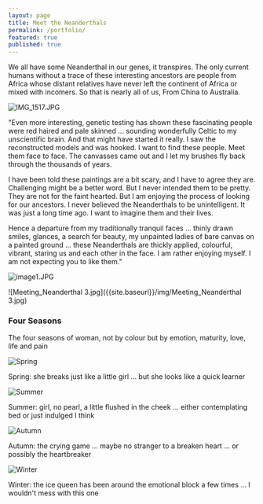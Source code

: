 ```yaml
---
layout: page
title: Meet the Neanderthals
permalink: /portfolio/
featured: true
published: true
---
```

We all have some Neanderthal in our genes, it transpires. The only current humans without a trace of these interesting ancestors are people from Africa whose distant relatives have never left the continent of Africa or mixed with incomers. So that is nearly all of us, From China to Australia.

![IMG_1517.JPG]({{site.baseurl}}/media/neandersad.jpg)

"Even more interesting, genetic testing has shown these fascinating people were red haired and pale skinned ... sounding wonderfully Celtic to my unscientific brain. And that might have started it really. I saw the reconstructed models and was hooked. I want to find these people. Meet them face to face. The canvasses came out and I let my brushes fly back through the thousands of years.

I have been told these paintings are a bit scary, and I have to agree they are. Challenging might be a better word. But I never intended them to be pretty. They are not for the faint hearted. But I am enjoying the process of looking for our ancestors. I never believed the Neanderthals to be unintelligent. It was just a long time ago. I want to imagine them and their lives.

Hence a departure from my traditionally tranquil faces ... thinly drawn smiles, glances, a search for beauty, my unpainted ladies of bare canvas on a painted ground ... these Neanderthals are thickly applied, colourful, vibrant, staring us and each other in the face. I am rather enjoying myself. I am not expecting you to like them."

![image1.JPG]({{site.baseurl}}/media/neanderhappy.jpg)

![Meeting_Neanderthal 3.jpg]({{site.baseurl}}/img/Meeting_Neanderthal 3.jpg)


<h3>Four Seasons</h3>The four seasons of woman, not by colour but by emotion, maturity, love, life and pain

![Spring]({{site.baseurl}}/img/spring.jpg)

Spring: she breaks just like a little girl ... but she looks like a quick learner

![Summer]({{site.baseurl}}/img/summer.jpg)

Summer: girl, no pearl, a little flushed in the cheek ... either contemplating bed or just indulged I think

![Autumn]({{site.baseurl}}/img/autumn.jpg)

Autumn: the crying game ... maybe no stranger to a breaken heart ... or possibly the heartbreaker

![Winter]({{site.baseurl}}/img/winter.jpg)

Winter: the ice queen has been around the emotional block a few times ... I wouldn't mess with this one
